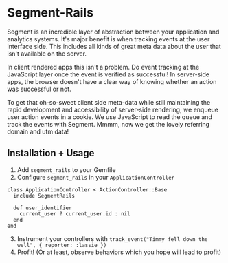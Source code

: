 # Segment-Rails

Segment is an incredible layer of abstraction between your application and
analytics systems. It's major benefit is when tracking events at the user
interface side. This includes all kinds of great meta data about the user that
isn't available on the server.


In client rendered apps this isn't a problem. Do event tracking at the
JavaScript layer once the event is verified as successful! In server-side apps,
the browser doesn't have a clear way of knowing whether an action was successful
or not.

To get that oh-so-sweet client side meta-data while still maintaining the rapid
development and accessibility of server-side rendering; we enqueue user action
events in a cookie. We use JavaScript to read the queue and track the events
with Segment. Mmmm, now we get the lovely referring domain and utm data!

## Installation + Usage

1. Add `segment_rails` to your Gemfile
2. Configure `segment_rails` in your `ApplicationController`
  ```
  class ApplicationController < ActionController::Base
    include SegmentRails

    def user_identifier
      current_user ? current_user.id : nil
    end
  end
  ```
3. Instrument your controllers with `track_event("Timmy fell down the
well", { reporter: :lassie })`
4. Profit! (Or at least, observe behaviors which you hope will lead to profit)


